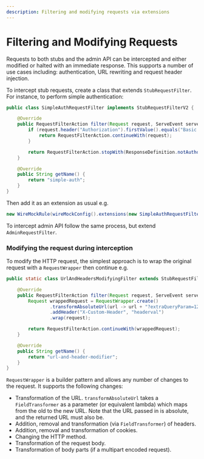 ```yaml
---
description: Filtering and modifying requests via extensions
---
```


# Filtering and Modifying Requests

Requests to both stubs and the admin API can be intercepted and either modified or halted with an immediate response.
This supports a number of use cases including: authentication, URL rewriting and request header injection.

To intercept stub requests, create a class that extends `StubRequestFilter`. For instance, to perform simple authentication:

```java
public class SimpleAuthRequestFilter implements StubRequestFilterV2 {

    @Override
    public RequestFilterAction filter(Request request, ServeEvent serveEvent) {
        if (request.header("Authorization").firstValue().equals("Basic abc123")) {
            return RequestFilterAction.continueWith(request);
        }

        return RequestFilterAction.stopWith(ResponseDefinition.notAuthorised());
    }

    @Override
    public String getName() {
        return "simple-auth";
    }
}
```

Then add it as an extension as usual e.g.

```java
new WireMockRule(wireMockConfig().extensions(new SimpleAuthRequestFilter()));
```

To intercept admin API follow the same process, but extend `AdminRequestFilter`.


### Modifying the request during interception

To modify the HTTP request, the simplest approach is to wrap the original request with a `RequestWrapper` then continue e.g.

```java
public static class UrlAndHeadersModifyingFilter extends StubRequestFilterV2 {

    @Override
    public RequestFilterAction filter(Request request, ServeEvent serveEvent) {
        Request wrappedRequest = RequestWrapper.create()
                .transformAbsoluteUrl(url -> url + "?extraQueryParam=123")
                .addHeader("X-Custom-Header", "headerval")
                .wrap(request);

        return RequestFilterAction.continueWith(wrappedRequest);
    }

    @Override
    public String getName() {
        return "url-and-header-modifier";
    }
}
```

`RequestWrapper` is a builder pattern and allows any number of changes to the request. It supports the following changes:

-   Transformation of the URL. `transformAbsoluteUrl` takes a `FieldTransformer` as a parameter (or equivalent lambda) which maps
    from the old to the new URL. Note that the URL passed in is absolute, and the returned URL must also be.
-   Addition, removal and transformation (via `FieldTransformer`) of headers.
-   Addition, removal and transformation of cookies.
-   Changing the HTTP method.
-   Transformation of the request body.
-   Transformation of body parts (if a multipart encoded request).
